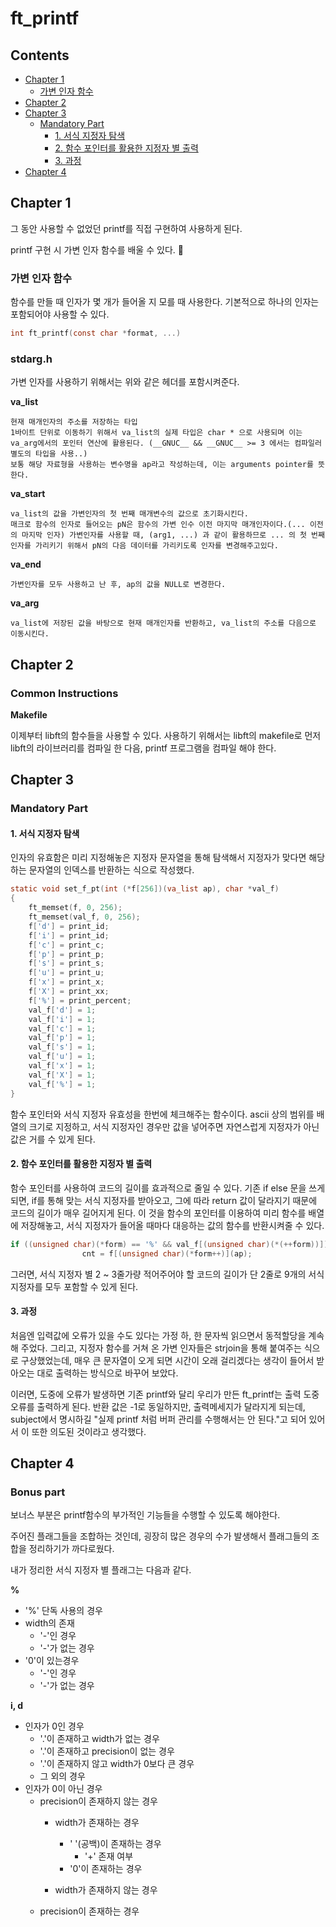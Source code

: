 # ft_printf

## Contents
- [Chapter 1](#Chapter-1)
	- [가변 인자 함수](#가변-인자-함수)
- [Chapter 2](#Chapter-2)
- [Chapter 3](#Chapter-3)
	- [Mandatory Part](#Mandatory-Part)
		- [1. 서식 지정자 탐색](#1.-서식-지정자-탐색)
		- [2. 함수 포인터를 활용한 지정자 별 출력](#2.-함수-포인터를-활용한-지정자-별-출력)
		- [3. 과정](#3.-과정)
- [Chapter 4](#Chapter-4)

## Chapter 1

그 동안 사용할 수 없었던 printf를 직접 구현하여 사용하게 된다.

printf 구현 시 가변 인자 함수를 배울 수 있다.

### 가변 인자 함수

함수를 만들 때 인자가 몇 개가 들어올 지 모를 때 사용한다. 기본적으로 하나의 인자는 포함되어야 사용할 수 있다.

```C
int	ft_printf(const char *format, ...)
```

### stdarg.h

가변 인자를 사용하기 위해서는 위와 같은 헤더를 포함시켜준다.

**va_list**

	현재 매개인자의 주소를 저장하는 타입
	1바이트 단위로 이동하기 위해서 va_list의 실제 타입은 char * 으로 사용되며 이는 va_arg에서의 포인터 연산에 활용된다. (__GNUC__ && __GNUC__ >= 3 에서는 컴파일러 별도의 타입을 사용..)
	보통 해당 자료형을 사용하는 변수명을 ap라고 작성하는데, 이는 arguments pointer를 뜻한다.

**va_start**

	va_list의 값을 가변인자의 첫 번째 매개변수의 값으로 초기화시킨다.
	매크로 함수의 인자로 들어오는 pN은 함수의 가변 인수 이전 마지막 매개인자이다.(... 이전의 마지막 인자) 가변인자를 사용할 때, (arg1, ...) 과 같이 활용하므로 ... 의 첫 번째 인자를 가리키기 위해서 pN의 다음 데이터를 가리키도록 인자를 변경해주고있다.

**va_end**

	가변인자를 모두 사용하고 난 후, ap의 값을 NULL로 변경한다.

**va_arg**

	va_list에 저장된 값을 바탕으로 현재 매개인자를 반환하고, va_list의 주소를 다음으로 이동시킨다.

## Chapter 2

### Common Instructions

**Makefile**

이제부터 libft의 함수들을 사용할 수 있다. 사용하기 위해서는 libft의 makefile로 먼저 libft의 라이브러리를 컴파일 한 다음, printf 프로그램을 컴파일 해야 한다.

## Chapter 3

### Mandatory Part

#### 1. 서식 지정자 탐색

인자의 유효함은 미리 지정해놓은 지정자 문자열을 통해 탐색해서 지정자가 맞다면 해당하는 문자열의 인덱스를 반환하는 식으로 작성했다.
```C
static void	set_f_pt(int (*f[256])(va_list ap), char *val_f)
{
	ft_memset(f, 0, 256);
	ft_memset(val_f, 0, 256);
	f['d'] = print_id;
	f['i'] = print_id;
	f['c'] = print_c;
	f['p'] = print_p;
	f['s'] = print_s;
	f['u'] = print_u;
	f['x'] = print_x;
	f['X'] = print_xx;
	f['%'] = print_percent;
	val_f['d'] = 1;
	val_f['i'] = 1;
	val_f['c'] = 1;
	val_f['p'] = 1;
	val_f['s'] = 1;
	val_f['u'] = 1;
	val_f['x'] = 1;
	val_f['X'] = 1;
	val_f['%'] = 1;
}
```
함수 포인터와 서식 지정자 유효성을 한번에 체크해주는 함수이다. ascii 상의 범위를 배열의 크기로 지정하고, 서식 지정자인 경우만 값을 넣어주면 자연스럽게 지정자가 아닌 값은 거를 수 있게 된다.

#### 2. 함수 포인터를 활용한 지정자 별 출력

함수 포인터를 사용하여 코드의 길이를 효과적으로 줄일 수 있다. 기존 if else 문을 쓰게 되면, if를 통해 맞는 서식 지정자를 받아오고, 그에 따라 return 값이 달라지기 때문에 코드의 길이가 매우 길어지게 된다. 이 것을 함수의 포인터를 이용하여 미리 함수를 배열에 저장해놓고, 서식 지정자가 들어올 때마다 대응하는 값의 함수를 반환시켜줄 수 있다.
```C
if ((unsigned char)(*form) == '%' && val_f[(unsigned char)(*(++form))])
				cnt = f[(unsigned char)(*form++)](ap);
```
그러면, 서식 지정자 별 2 ~ 3줄가량 적어주어야 할 코드의 길이가 단 2줄로 9개의 서식 지정자를 모두 포함할 수 있게 된다.

#### 3. 과정

처음엔 입력값에 오류가 있을 수도 있다는 가정 하, 한 문자씩 읽으면서 동적할당을 계속 해 주었다. 그리고, 지정자 함수를 거쳐 온 가변 인자들은 strjoin을 통해 붙여주는 식으로 구상했었는데, 매우 큰 문자열이 오게 되면 시간이 오래 걸리겠다는 생각이 들어서 받아오는 대로 출력하는 방식으로 바꾸어 보았다.

이러면, 도중에 오류가 발생하면 기존 printf와 달리 우리가 만든 ft_printf는 출력 도중 오류를 출력하게 된다. 반환 값은 -1로 동일하지만, 출력메세지가 달라지게 되는데, subject에서 명시하길 "실제 printf 처럼 버퍼 관리를 수행해서는 안 된다."고 되어 있어서 이 또한 의도된 것이라고 생각했다.

## Chapter 4

### Bonus part

보너스 부분은 printf함수의 부가적인 기능들을 수행할 수 있도록 해야한다.

주어진 플래그들을 조합하는 것인데, 굉장히 많은 경우의 수가 발생해서 플래그들의 조합을 정리하기가 까다로웠다.

내가 정리한 서식 지정자 별 플래그는 다음과 같다.

**%**

- '%' 단독 사용의 경우
- width의 존재
	- '-'인 경우
	- '-'가 없는 경우
- '0'이 있는경우
	- '-'인 경우
	- '-'가 없는 경우

**i, d**

- 인자가 0인 경우
	- '.'이 존재하고 width가 없는 경우
	- '.'이 존재하고 precision이 없는 경우
	- '.'이 존재하지 않고 width가 0보다 큰 경우
	- 그 외의 경우
- 인자가 0이 아닌 경우
	- precision이 존재하지 않는 경우
		- width가 존재하는 경우
			- ' '(공백)이 존재하는 경우
				- '+' 존재 여부
			- '0'이 존재하는 경우
			
		- width가 존재하지 않는 경우
	- precision이 존재하는 경우